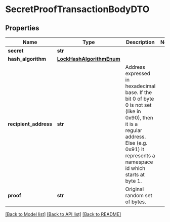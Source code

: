 # SecretProofTransactionBodyDTO

## Properties
Name | Type | Description | Notes
------------ | ------------- | ------------- | -------------
**secret** | **str** |  | 
**hash_algorithm** | [**LockHashAlgorithmEnum**](LockHashAlgorithmEnum.md) |  | 
**recipient_address** | **str** | Address expressed in hexadecimal base. If the bit 0 of byte 0 is not set (like in 0x90), then it is a regular address. Else (e.g. 0x91) it represents a namespace id which starts at byte 1.  | 
**proof** | **str** | Original random set of bytes. | 

[[Back to Model list]](../README.md#documentation-for-models) [[Back to API list]](../README.md#documentation-for-api-endpoints) [[Back to README]](../README.md)


